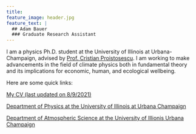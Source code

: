 ```yaml
---
title: 
feature_image: header.jpg
feature_text: |
  ## Adam Bauer
  ### Graduate Research Assistant
---
```


I am a physics Ph.D. student at the University of Illinois at Urbana-Champaign, advised by [Prof. Cristian Proistosescu](https://cristi.web.illinois.edu/). I am working to make advancements in the field of climate physics both in fundamental theory and its implications for economic, human, and ecological wellbeing.

Here are some quick links:

[My CV (last updated on 8/9/2021)](https://drive.google.com/file/d/1hNMK_B9MkEc_842rcC3IrlzXJPwPOSZK/view?usp=sharing)

[Department of Physics at the University of Illinois at Urbana Champaign](https://physics.illinois.edu/)

[Department of Atmospheric Science at the University of Illionis Urbana Champaign](https://atmos.illinois.edu/)
